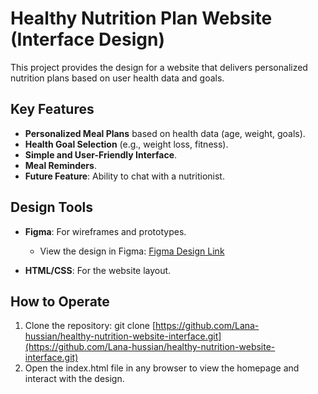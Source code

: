 # Healthy Nutrition Plan Website (Interface Design)

This project provides the design for a website that delivers personalized nutrition plans based on user health data and goals.

## Key Features
- **Personalized Meal Plans** based on health data (age, weight, goals).
- **Health Goal Selection** (e.g., weight loss, fitness).
- **Simple and User-Friendly Interface**.
- **Meal Reminders**.
- **Future Feature**: Ability to chat with a nutritionist.

## Design Tools
- **Figma**: For wireframes and prototypes.
  - View the design in Figma: [Figma Design Link](https://www.figma.com/proto/vkkttRZGJ0KBf6PTm7Ohwc/Nutrition-Project?node-id=76-2183&t=dZd8oreFyzKxzv6i-1)

- **HTML/CSS**: For the website layout.

## How to Operate
1. Clone the repository:
   git clone [https://github.com/Lana-hussian/healthy-nutrition-website-interface.git](https://github.com/Lana-hussian/healthy-nutrition-website-interface.git)
2. Open the index.html file in any browser to view the homepage and interact with the design.

